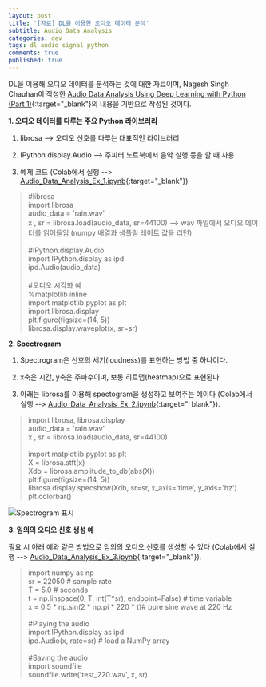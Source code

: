 ```yaml
---
layout: post
title: '[자료] DL을 이용한 오디오 데이터 분석'
subtitle: Audio Data Analysis
categories: dev
tags: dl audio signal python
comments: true
published: true
---
```

DL을 이용해 오디오 데이터를 분석하는 것에 대한 자료이며, Nagesh Singh Chauhan이 작성한 [Audio Data Analysis Using Deep Learning with Python (Part 1)](https://www.kdnuggets.com/2020/02/audio-data-analysis-deep-learning-python-part-1.html){:target="_blank"}의 내용을 기반으로 작성된 것이다.

**1. 오디오 데이터를 다루는 주요 Python 라이브러리**

1) librosa --> 오디오 신호를 다루는 대표적인 라이브러리

2) IPython.display.Audio --> 주피터 노트북에서 음악 실행 등을 할 때 사용

3) 예제 코드 (Colab에서 실행 --> [Audio_Data_Analysis_Ex_1.ipynb](https://colab.research.google.com/github/AIWithDaddy/AIWithDaddy.github.io/blob/master/code/Audio_Data_Analysis_Ex_1.ipynb){:target="_blank"})

> #librosa<br>
> import librosa<br>
> audio_data = 'rain.wav'<br>
> x , sr = librosa.load(audio_data, sr=44100) --> wav 파일에서 오디오 데이터를 읽어들임 (numpy 배열과 샘플링 레이트 값을 리턴)<br>
><br>
> #IPython.display.Audio<br>
> import IPython.display as ipd<br>
> ipd.Audio(audio_data)<br>
><br>
> #오디오 시각화 예<br>
> %matplotlib inline<br>
> import matplotlib.pyplot as plt<br>
> import librosa.display<br>
> plt.figure(figsize=(14, 5))<br>
> librosa.display.waveplot(x, sr=sr)<br>

**2. Spectrogram**

1) Spectrogram은 신호의 세기(loudness)를 표현하는 방법 중 하나이다.

2) x축은 시간, y축은 주파수이며, 보통 히트맵(heatmap)으로 표현된다.

3) 아래는 librosa를 이용해 spectogram을 생성하고 보여주는 예이다 (Colab에서 실행 --> [Audio_Data_Analysis_Ex_2.ipynb](https://colab.research.google.com/github/AIWithDaddy/AIWithDaddy.github.io/blob/master/code/Audio_Data_Analysis_Ex_2.ipynb){:target="_blank"}).

> import librosa, librosa.display<br>
> audio_data = 'rain.wav'<br>
> x , sr = librosa.load(audio_data, sr=44100)<br>
><br>
> import matplotlib.pyplot as plt<br>
> X = librosa.stft(x)<br>
> Xdb = librosa.amplitude_to_db(abs(X))<br>
> plt.figure(figsize=(14, 5))<br>
> librosa.display.specshow(Xdb, sr=sr, x_axis='time', y_axis='hz')<br>
> plt.colorbar()<br>

  ![Spectrogram 표시](https://AIWithDaddy.github.io/assets/img/dev/dl/2021-04-05-dev-dl-AudioDataAnalysis_1.jpg)

**3. 임의의 오디오 신호 생성 예**

필요 시 아래 예와 같은 방법으로 임의의 오디오 신호를 생성할 수 있다 (Colab에서 실행 --> [Audio_Data_Analysis_Ex_3.ipynb](https://colab.research.google.com/github/AIWithDaddy/AIWithDaddy.github.io/blob/master/code/Audio_Data_Analysis_Ex_3.ipynb){:target="_blank"}).

> import numpy as np<br>
> sr = 22050 # sample rate<br>
> T = 5.0    # seconds<br>
> t = np.linspace(0, T, int(T*sr), endpoint=False) # time variable<br>
> x = 0.5 * np.sin(2 * np.pi * 220 * t)# pure sine wave at 220 Hz<br>
> <br>
> #Playing the audio<br>
> import IPython.display as ipd<br>
> ipd.Audio(x, rate=sr) # load a NumPy array<br>
> <br>
> #Saving the audio<br>
> import soundfile<br>
> soundfile.write('test_220.wav', x, sr)<br>
